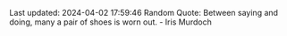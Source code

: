 Last updated: 2024-04-02 17:59:46
Random Quote: Between saying and doing, many a pair of shoes is worn out. - Iris Murdoch